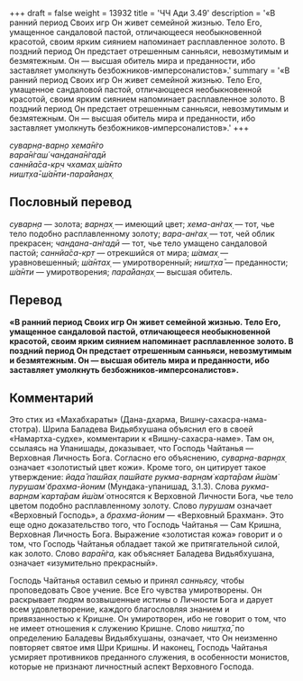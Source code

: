 +++
draft = false
weight = 13932
title = 'ЧЧ Ади 3.49'
description = '«В ранний период Своих игр Он живет семейной жизнью. Тело Его, умащенное сандаловой пастой, отличающееся необыкновенной красотой, своим ярким сиянием напоминает расплавленное золото. В поздний период Он предстает отрешенным санньяси, невозмутимым и безмятежным. Он — высшая обитель мира и преданности, ибо заставляет умолкнуть безбожников-имперсоналистов».'
summary = '«В ранний период Своих игр Он живет семейной жизнью. Тело Его, умащенное сандаловой пастой, отличающееся необыкновенной красотой, своим ярким сиянием напоминает расплавленное золото. В поздний период Он предстает отрешенным санньяси, невозмутимым и безмятежным. Он — высшая обитель мира и преданности, ибо заставляет умолкнуть безбожников-имперсоналистов».'
+++

_суварн̣а-варн̣о хема̄н̇го  
вара̄н̇гаш́ чандана̄н̇гадӣ  
саннйа̄са-кр̣ч чхамах̣ ш́а̄нто  
ништ̣ха̄-ш́а̄нти-пара̄йан̣ах̣_

## Пословный перевод

_суварн̣а_ — золота; _варн̣ах̣_ — имеющий цвет; _хема_\-_ан̇гах̣_ — тот, чье тело подобно расплавленному золоту; _вара_\-_ан̇гах̣_ — тот, чей облик прекрасен; _чандана_\-_ан̇гадӣ_ — тот, чье тело умащено сандаловой пастой; _саннйа̄са_\-_кр̣т_ — отрекшийся от мира; _ш́амах̣_ — уравновешенный; _ш́а̄нтах̣_ — умиротворенный; _ништ̣ха̄_ — преданности; _ш́а̄нти_ — умиротворения; _пара̄йан̣ах̣_ — высшая обитель.

## Перевод

**«В ранний период Своих игр Он живет семейной жизнью. Тело Его, умащенное сандаловой пастой, отличающееся необыкновенной красотой, своим ярким сиянием напоминает расплавленное золото. В поздний период Он предстает отрешенным санньяси, невозмутимым и безмятежным. Он — высшая обитель мира и преданности, ибо заставляет умолкнуть безбожников-имперсоналистов».**

## Комментарий

Это стих из «Махабхараты» (Дана-дхарма, Вишну-сахасра-нама-стотра). Шрила Баладева Видьябхушана объяснил его в своей «Намартха-судхе», комментарии к «Вишну-сахасра-наме». Там он, ссылаясь на Упанишады, доказывает, что Господь Чайтанья — Верховная Личность Бога. Согласно его объяснению, _суварн̣а-варн̣ах̣_ означает «золотистый цвет кожи». Кроме того, он цитирует такое утверждение: _йада̄ паш́йах̣ паш́йате рукма-варн̣ам̇ карта̄рам ӣш́ам̇ пурушам̇ брахма-йоним_ (Мундака-упанишад, 3.1.3). Слова _рукма-варн̣ам̇ карта̄рам ӣш́ам̇_ относятся к Верховной Личности Бога, чье тело цветом подобно расплавленному золоту. Слово _пурушам_ означает «Верховный Господь», а _брахма-йоним_ — «Верховный Брахман». Это еще одно доказательство того, что Господь Чайтанья — Сам Кришна, Верховная Личность Бога. Выражение «золотистая кожа» говорит и о том, что Господь Чайтанья обладает такой же притягательной силой, как золото. Слово _вара̄н̇га,_ как объясняет Баладева Видьябхушана, означает «изумительно прекрасный».

Господь Чайтанья оставил семью и принял _санньясу,_ чтобы проповедовать Свое учение. Все Его чувства умиротворены. Он раскрывает людям возвышенные истины о Личности Бога и дарует всем удовлетворение, каждого благословляя знанием и привязанностью к Кришне. Он умиротворен, ибо не говорит о том, что не имеет отношения к служению Кришне. Слово _ништ̣ха̄,_ по определению Баладевы Видьябхушаны, означает, что Он неизменно повторяет святое имя Шри Кришны. И наконец, Господь Чайтанья усмиряет противников преданного служения, в особенности монистов, которые не признают личностный аспект Верховного Господа.
